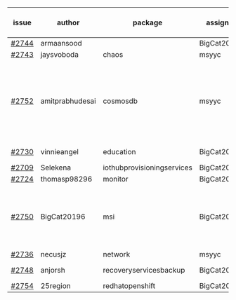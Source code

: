 | issue | author | package | assignee | bot advice | created date of issue | target release date | date from target |
| ------ | ------ | ------ | ------ | ------ | ------ | ------ | :-----: |
| [#2744](https://github.com/Azure/sdk-release-request/issues/2744) | armaansood |   | BigCat20196 |   | 04-27 | 05-02 |   |
| [#2743](https://github.com/Azure/sdk-release-request/issues/2743) | jaysvoboda | chaos | msyyc |   | 04-26 | 04-28 |   |
| [#2752](https://github.com/Azure/sdk-release-request/issues/2752) | amitprabhudesai | cosmosdb | msyyc | new version is 0.0.0, please check base branch!   release date < 2 ! <br> | 05-04 | 05-06 | 0 |
| [#2730](https://github.com/Azure/sdk-release-request/issues/2730) | vinnieangel | education | BigCat20196 |   release date < 2 ! <br> | 04-21 | 05-05 | 0 |
| [#2709](https://github.com/Azure/sdk-release-request/issues/2709) | Selekena | iothubprovisioningservices | BigCat20196 |   | 04-15 | 05-02 |   |
| [#2724](https://github.com/Azure/sdk-release-request/issues/2724) | thomasp98296 | monitor | BigCat20196 |   | 04-21 | 05-16 |   |
| [#2750](https://github.com/Azure/sdk-release-request/issues/2750) | BigCat20196 | msi | BigCat20196 | new version is 0.0.0, please check base branch!   | 04-29 | 05-16 |   |
| [#2736](https://github.com/Azure/sdk-release-request/issues/2736) | necusjz | network | msyyc |   | 04-24 | 05-12 |   |
| [#2748](https://github.com/Azure/sdk-release-request/issues/2748) | anjorsh | recoveryservicesbackup | BigCat20196 | new comment.  <br> | 04-29 | 05-02 |   |
| [#2754](https://github.com/Azure/sdk-release-request/issues/2754) | 25region | redhatopenshift | BigCat20196 |   | 05-04 | 05-18 |   |
